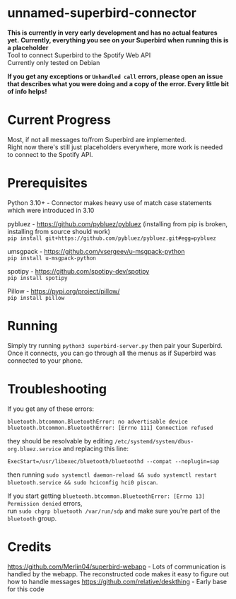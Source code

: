 # unnamed-superbird-connector
**This is currently in very early development and has no actual features yet.**
**Currently, everything you see on your Superbird when running this is a placeholder**  
Tool to connect Superbird to the Spotify Web API \
Currently only tested on Debian

**If you get any exceptions or `Unhandled call` errors, please open an issue that describes what you were doing and a copy of the error. Every little bit of info helps!**

# Current Progress
Most, if not all messages to/from Superbird are implemented.\
Right now there's still just placeholders everywhere, more work is needed to connect to the Spotify API.

# Prerequisites
Python 3.10+ - Connector makes heavy use of match case statements which were introduced in 3.10

pybluez - https://github.com/pybluez/pybluez (installing from pip is broken, installing from source should work) \
``pip install git+https://github.com/pybluez/pybluez.git#egg=pybluez``

umsgpack - https://github.com/vsergeev/u-msgpack-python \
`pip install u-msgpack-python`

spotipy - https://github.com/spotipy-dev/spotipy \
`pip install spotipy`

Pillow - https://pypi.org/project/pillow/ \
`pip install pillow`

# Running
Simply try running `python3 superbird-server.py` then pair your Superbird. \
Once it connects, you can go through all the menus as if Superbird was connected to your phone.

# Troubleshooting
If you get any of these errors:
```
bluetooth.btcommon.BluetoothError: no advertisable device
bluetooth.btcommon.BluetoothError: [Errno 111] Connection refused
```
they should be resolvable by editing `/etc/systemd/system/dbus-org.bluez.service` and replacing this line:
```
ExecStart=/usr/libexec/bluetooth/bluetoothd --compat --noplugin=sap
```
then running `sudo systemctl daemon-reload && sudo systemctl restart bluetooth.service && sudo hciconfig hci0 piscan`.

If you start getting `bluetooth.btcommon.BluetoothError: [Errno 13] Permission denied` errors, \
run `sudo chgrp bluetooth /var/run/sdp` and make sure you're part of the `bluetooth` group.

# Credits
https://github.com/Merlin04/superbird-webapp - Lots of communication is handled by the webapp. The reconstructed code makes it easy to figure out how to handle messages 
https://github.com/relative/deskthing - Early base for this code
